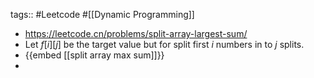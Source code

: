 tags:: #Leetcode #[[Dynamic Programming]]

- https://leetcode.cn/problems/split-array-largest-sum/
- Let $f[i][j]$ be the target value but for split first $i$ numbers in to $j$ splits.
- {{embed [[split array max sum]]}}
-